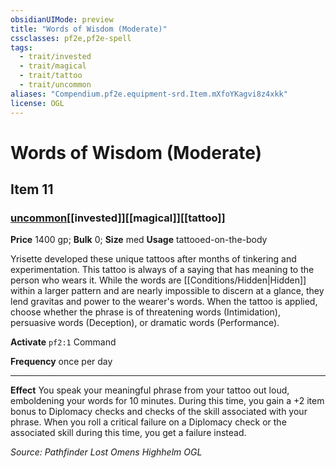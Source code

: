 ```yaml
---
obsidianUIMode: preview
title: "Words of Wisdom (Moderate)"
cssclasses: pf2e,pf2e-spell
tags:
  - trait/invested
  - trait/magical
  - trait/tattoo
  - trait/uncommon
aliases: "Compendium.pf2e.equipment-srd.Item.mXfoYKagvi8z4xkk"
license: OGL
---
```

# Words of Wisdom (Moderate)
## Item 11
### [uncommon](uncommon "Uncommon Rarity Trait")[[invested]][[magical]][[tattoo]]


**Price** 1400 gp; 
**Bulk** 0; **Size** med
**Usage** tattooed-on-the-body

Yrisette developed these unique tattoos after months of tinkering and experimentation. This tattoo is always of a saying that has meaning to the person who wears it. While the words are [[Conditions/Hidden|Hidden]] within a larger pattern and are nearly impossible to discern at a glance, they lend gravitas and power to the wearer's words. When the tattoo is applied, choose whether the phrase is of threatening words (Intimidation), persuasive words (Deception), or dramatic words (Performance).

**Activate** `pf2:1` Command

**Frequency** once per day

* * *

**Effect** You speak your meaningful phrase from your tattoo out loud, emboldening your words for 10 minutes. During this time, you gain a +2 item bonus to Diplomacy checks and checks of the skill associated with your phrase. When you roll a critical failure on a Diplomacy check or the associated skill during this time, you get a failure instead.

*Source: Pathfinder Lost Omens Highhelm*
*OGL*